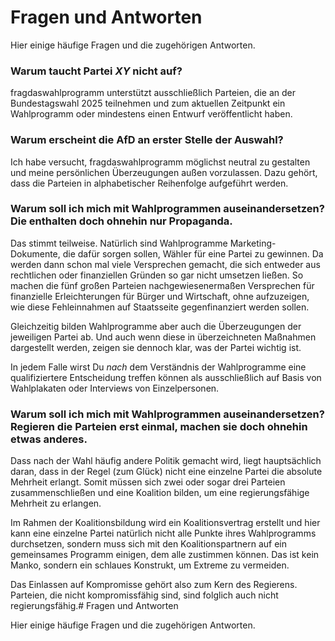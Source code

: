 # Fragen und Antworten
Hier einige häufige Fragen und die zugehörigen Antworten.

### Warum taucht Partei _XY_ nicht auf?
fragdaswahlprogramm unterstützt ausschließlich Parteien, die an der Bundestagswahl 2025 teilnehmen und zum aktuellen Zeitpunkt ein Wahlprogramm oder mindestens einen Entwurf veröffentlicht haben.

### Warum erscheint die AfD an erster Stelle der Auswahl?
Ich habe versucht, fragdaswahlprogramm möglichst neutral zu gestalten und meine persönlichen Überzeugungen außen vorzulassen. Dazu gehört, dass die Parteien in alphabetischer Reihenfolge aufgeführt werden.

### Warum soll ich mich mit Wahlprogrammen auseinandersetzen? Die enthalten doch ohnehin nur Propaganda.
Das stimmt teilweise. Natürlich sind Wahlprogramme Marketing-Dokumente, die dafür sorgen sollen, Wähler für eine Partei zu gewinnen. Da werden dann schon mal viele Versprechen gemacht, die sich entweder aus rechtlichen oder finanziellen Gründen so gar nicht umsetzen ließen. So machen die fünf großen Parteien nachgewiesenermaßen Versprechen für finanzielle Erleichterungen für Bürger und Wirtschaft, ohne aufzuzeigen, wie diese Fehleinnahmen auf Staatsseite gegenfinanziert werden sollen.

Gleichzeitig bilden Wahlprogramme aber auch die Überzeugungen der jeweiligen Partei ab. Und auch wenn diese in überzeichneten Maßnahmen dargestellt werden, zeigen sie dennoch klar, was der Partei wichtig ist.

In jedem Falle wirst Du _nach_ dem Verständnis der Wahlprogramme eine qualifiziertere Entscheidung treffen können als ausschließlich auf Basis von Wahlplakaten oder Interviews von Einzelpersonen.

### Warum soll ich mich mit Wahlprogrammen auseinandersetzen? Regieren die Parteien erst einmal, machen sie doch ohnehin etwas anderes.
Dass nach der Wahl häufig andere Politik gemacht wird, liegt hauptsächlich daran, dass in der Regel (zum Glück) nicht eine einzelne Partei die absolute Mehrheit erlangt. Somit müssen sich zwei oder sogar drei Parteien zusammenschließen und eine Koalition bilden, um eine regierungsfähige Mehrheit zu erlangen.

Im Rahmen der Koalitionsbildung wird ein Koalitionsvertrag erstellt und hier kann eine einzelne Partei natürlich nicht alle Punkte ihres Wahlprogramms durchsetzen, sondern muss sich mit den Koalitionspartnern auf ein gemeinsames Programm einigen, dem alle zustimmen können. Das ist kein Manko, sondern ein schlaues Konstrukt, um Extreme zu vermeiden.

Das Einlassen auf Kompromisse gehört also zum Kern des Regierens. Parteien, die nicht kompromissfähig sind, sind folglich auch nicht regierungsfähig.# Fragen und Antworten

Hier einige häufige Fragen und die zugehörigen Antworten.
